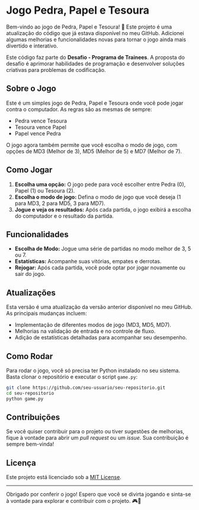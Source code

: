# Jogo Pedra, Papel e Tesoura

Bem-vindo ao jogo de Pedra, Papel e Tesoura! 🎉 Este projeto é uma atualização do código que já estava disponível no meu GitHub. Adicionei algumas melhorias e funcionalidades novas para tornar o jogo ainda mais divertido e interativo. 

Este código faz parte do **Desafio - Programa de Trainees**. A proposta do desafio é aprimorar habilidades de programação e desenvolver soluções criativas para problemas de codificação.

## Sobre o Jogo

Este é um simples jogo de Pedra, Papel e Tesoura onde você pode jogar contra o computador. As regras são as mesmas de sempre:

- Pedra vence Tesoura
- Tesoura vence Papel
- Papel vence Pedra

O jogo agora também permite que você escolha o modo de jogo, com opções de MD3 (Melhor de 3), MD5 (Melhor de 5) e MD7 (Melhor de 7). 

## Como Jogar

1. **Escolha uma opção:** O jogo pede para você escolher entre Pedra (0), Papel (1) ou Tesoura (2).
2. **Escolha o modo de jogo:** Defina o modo de jogo que você deseja (1 para MD3, 2 para MD5, 3 para MD7).
3. **Jogue e veja os resultados:** Após cada partida, o jogo exibirá a escolha do computador e o resultado da partida.

## Funcionalidades

- **Escolha de Modo:** Jogue uma série de partidas no modo melhor de 3, 5 ou 7.
- **Estatísticas:** Acompanhe suas vitórias, empates e derrotas.
- **Rejogar:** Após cada partida, você pode optar por jogar novamente ou sair do jogo.

## Atualizações

Esta versão é uma atualização da versão anterior disponível no meu GitHub. As principais mudanças incluem:

- Implementação de diferentes modos de jogo (MD3, MD5, MD7).
- Melhorias na validação de entrada e no controle de fluxo.
- Adição de estatísticas detalhadas para acompanhar seu desempenho.

## Como Rodar

Para rodar o jogo, você só precisa ter Python instalado no seu sistema. Basta clonar o repositório e executar o script `game.py`:

```bash
git clone https://github.com/seu-usuario/seu-repositorio.git
cd seu-repositorio
python game.py
```

## Contribuições

Se você quiser contribuir para o projeto ou tiver sugestões de melhorias, fique à vontade para abrir um *pull request* ou um *issue*. Sua contribuição é sempre bem-vinda!

## Licença

Este projeto está licenciado sob a [MIT License](LICENSE).

---

Obrigado por conferir o jogo! Espero que você se divirta jogando e sinta-se à vontade para explorar e contribuir com o projeto. 🎮🚀
